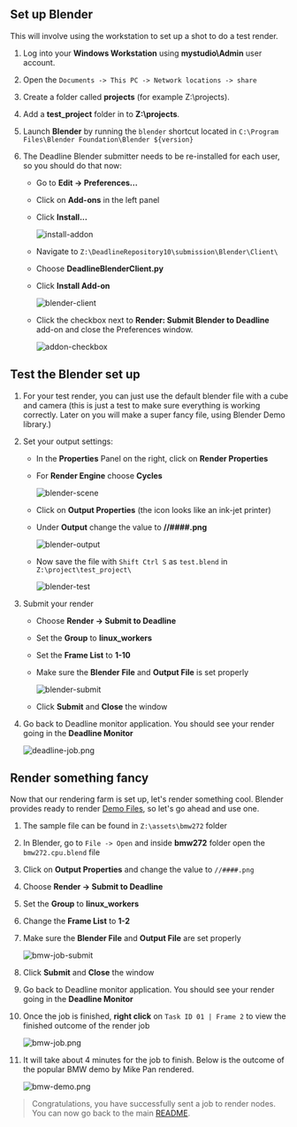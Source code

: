 ## Set up Blender

This will involve using the workstation to set up a shot to do a test render.

1. Log into your **Windows Workstation** using **mystudio\Admin** user account.
1. Open the `Documents -> This PC -> Network locations -> share`
1. Create a folder called **projects** (for example Z:\projects).
1. Add a **test_project** folder in to **Z:\projects**.

1. Launch **Blender** by running the `blender` shortcut located in `C:\Program Files\Blender Foundation\Blender ${version}`

1. The Deadline Blender submitter needs to be re-installed for each user, so you should do that now:
    * Go to **Edit → Preferences...**
    * Click on **Add-ons** in the left panel
    * Click **Install...**

      ![install-addon](install-addon.png)

    * Navigate to `Z:\DeadlineRepository10\submission\Blender\Client\`
    * Choose **DeadlineBlenderClient.py**
    * Click **Install Add-on**

      ![blender-client](blender-client.png)

    * Click the checkbox next to **Render: Submit Blender to Deadline** add-on and close the Preferences window.

      ![addon-checkbox](addon-checkbox.png)

## Test the Blender set up

1. For your test render, you can just use the default blender file with a cube and camera (this is just a test to make sure everything is working correctly. Later on you will make a super fancy file, using Blender Demo library.)
1. Set your output settings:
    * In the **Properties** Panel on the right, click on **Render Properties**
    * For **Render Engine** choose **Cycles**

      ![blender-scene](blender-scene.png)

    * Click on **Output Properties** (the icon looks like an ink-jet printer)
    * Under **Output** change the value to **//####.png**

      ![blender-output](blender-output.png)

    * Now save the file with `Shift Ctrl S` as `test.blend` in `Z:\project\test_project\`

      ![blender-test](blender-test.png)

1. Submit your render
    * Choose **Render → Submit to Deadline**
    * Set the **Group** to **linux_workers**
    * Set the **Frame List** to **1-10**
    * Make sure the **Blender File** and **Output File** is set properly

      ![blender-submit](blender-submit.png)

    * Click **Submit** and **Close** the window

1. Go back to Deadline monitor application. You should see your render going in the **Deadline Monitor**

   ![deadline-job.png](deadline-job.png)

## Render something fancy

Now that our rendering farm is set up, let's render something cool. Blender provides ready to render [Demo Files](https://www.blender.org/download/demo-files/), so let's go ahead and use one.

1. The sample file can be found in `Z:\assets\bmw272` folder
1. In Blender, go to `File -> Open` and inside **bmw272** folder open the `bmw272.cpu.blend` file
1. Click on **Output Properties** and change the value to `//####.png`
1. Choose **Render -> Submit to Deadline**
1. Set the **Group** to **linux_workers**
1. Change the **Frame List** to **1-2**
1. Make sure the **Blender File** and **Output File** are set properly

   ![bmw-job-submit](bmw-submit-job.png)

1. Click **Submit** and **Close** the window
1. Go back to Deadline monitor application. You should see your render going in the **Deadline Monitor**
1. Once the job is finished, **right click** on `Task ID 01 | Frame 2` to view the finished outcome of the render job

   ![bmw-job.png](bmw-job.png)

1. It will take about 4 minutes for the job to finish. Below is the outcome of the popular BMW demo by Mike Pan rendered.

   ![bmw-demo.png](bmw-demo.png)

 > Congratulations, you have successfully sent a job to render nodes. You can now go back to the main [README](../../README.md).
